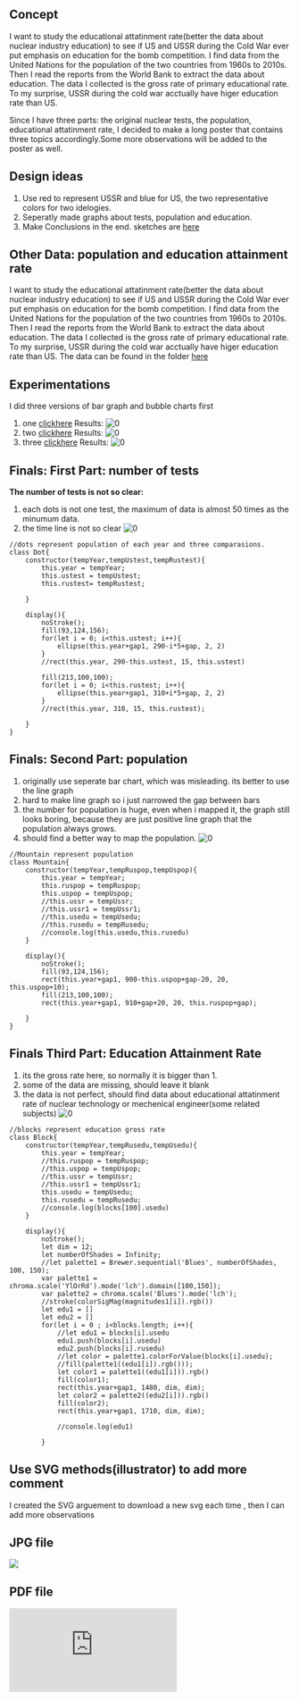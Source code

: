 ## Concept

I want to study the educational attatinment rate(better the data about nuclear industry education) to see if US and USSR during the Cold War ever put  emphasis on education for the bomb competition.
I find data from the United Nations for the population of the two countries from 1960s to 2010s.
Then I read the reports from the World Bank to extract the data about education.
The data I collected is the gross rate of primary educational rate. To my surprise, USSR during the cold war acctually have higer education rate than US.

Since I have three parts: the original nuclear tests, the population, educational attatinment rate,
I decided to make a long poster that contains three topics accordingly.Some more observations will be added to the poster as well.

## Design ideas
1. Use red to represent USSR and blue for US, the two representative colors for two idelogies.
2. Seperatly made graphs about tests, population and education. 
3. Make Conclusions in the end.
sketches are [here](https://github.com/tongtongluu/dvia-2019/blob/master/2.mapping-quantities/process)

## Other Data: population and education attainment rate
I want to study the educational attatinment rate(better the data about nuclear industry education) to see if US and USSR during the Cold War ever put  emphasis on education for the bomb competition.
I find data from the United Nations for the population of the two countries from 1960s to 2010s.
Then I read the reports from the World Bank to extract the data about education.
The data I collected is the gross rate of primary educational rate. To my surprise, USSR during the cold war acctually have higer education rate than US.
The data can be found in the folder [here](https://github.com/tongtongluu/dvia-2019/blob/master/2.mapping-quantities/project/04_final)



## Experimentations
I did three versions of bar graph and bubble charts first
1. one
[clickhere](https://github.com/tongtongluu/dvia-2019/blob/master/2.mapping-quantities/project/01_pieChart)
Results:
![0](https://github.com/tongtongluu/dvia-2019/blob/master/2.mapping-quantities/project/04_final/project1outcome.png)
2. two
[clickhere](https://github.com/tongtongluu/dvia-2019/blob/master/2.mapping-quantities/project/02_barChart)
Results:
![0](https://github.com/tongtongluu/dvia-2019/blob/master/2.mapping-quantities/project/04_final/project2outcome.png)
3. three
[clickhere](https://github.com/tongtongluu/dvia-2019/blob/master/2.mapping-quantities/project/03_bubbles)
Results:
![0](https://github.com/tongtongluu/dvia-2019/blob/master/2.mapping-quantities/project/04_final/project3outcome.png)


## Finals: First Part: number of tests
**The number of tests is not so clear:**
1. each dots is not one test, the maximum of data is almost 50 times as the minumum data. 
2. the time line is not so clear 
![0](https://github.com/tongtongluu/dvia-2019/blob/master/2.mapping-quantities/project/04_final/p1.png)


```
//dots represent population of each year and three comparasions.
class Dot{
	constructor(tempYear,tempUstest,tempRustest){
		this.year = tempYear;
		this.ustest = tempUstest;
		this.rustest= tempRustest;

	}

	display(){
		noStroke();
		fill(93,124,156);
		for(let i = 0; i<this.ustest; i++){
			ellipse(this.year+gap1, 290-i*5+gap, 2, 2)
		}
		//rect(this.year, 290-this.ustest, 15, this.ustest)
		
		fill(213,100,100);
		for(let i = 0; i<this.rustest; i++){
			ellipse(this.year+gap1, 310+i*5+gap, 2, 2)
		}
		//rect(this.year, 310, 15, this.rustest);

	}
}   

```
## Finals: Second Part: population
1. originally use seperate bar chart, which was misleading. its better to use the line graph
2. hard to make line graph so i just narrowed the gap between bars
3. the number for population is huge, even when i mapped it, the graph still looks boring, because they are just positive line graph that the population always grows.
4. should find a better way to map the population.
![0](https://github.com/tongtongluu/dvia-2019/blob/master/2.mapping-quantities/project/04_final/p2.png)

```
//Mountain represent population
class Mountain{
	constructor(tempYear,tempRuspop,tempUspop){
		this.year = tempYear;
		this.ruspop = tempRuspop;
		this.uspop = tempUspop;
		//this.ussr = tempUssr;
		//this.ussr1 = tempUssr1;
		//this.usedu = tempUsedu;
		//this.rusedu = tempRusedu;
		//console.log(this.usedu,this.rusedu)
	}

	display(){
		noStroke();
		fill(93,124,156);
		rect(this.year+gap1, 900-this.uspop+gap-20, 20, this.uspop+10);
		fill(213,100,100);
		rect(this.year+gap1, 910+gap+20, 20, this.ruspop+gap);

	}
}

```

## Finals Third Part: Education Attainment Rate
1. its the gross rate here, so normally it is bigger than 1.
2. some of the data are missing, should leave it blank
3. the data is not perfect, should find data about educational attatinment rate of nuclear technology or mechenical engineer(some related subjects)
![0](https://github.com/tongtongluu/dvia-2019/blob/master/2.mapping-quantities/project/04_final/p3.png)

```
//blocks represent education gross rate
class Block{
	constructor(tempYear,tempRusedu,tempUsedu){
		this.year = tempYear;
		//this.ruspop = tempRuspop;
		//this.uspop = tempUspop;
		//this.ussr = tempUssr;
		//this.ussr1 = tempUssr1;
		this.usedu = tempUsedu;
		this.rusedu = tempRusedu;
		//console.log(blocks[100].usedu)
	}

	display(){
		noStroke();
		let dim = 12;
		let numberOfShades = Infinity;
		//let palette1 = Brewer.sequential('Blues', numberOfShades, 100, 150);
		var palette1 = chroma.scale('YlOrRd').mode('lch').domain([100,150]);
		var palette2 = chroma.scale('Blues').mode('lch');
		//stroke(colorSigMag(magnitudes1[i]).rgb())
		let edu1 = []
		let edu2 = []
		for(let i = 0 ; i<blocks.length; i++){
			//let edu1 = blocks[i].usedu
			edu1.push(blocks[i].usedu)
			edu2.push(blocks[i].rusedu)
			//let color = palette1.colorForValue(blocks[i].usedu);
			//fill(palette1((edu1[i]).rgb()));
			let color1 = palette1((edu1[i])).rgb()
			fill(color1);
			rect(this.year+gap1, 1480, dim, dim);
			let color2 = palette2((edu2[i])).rgb()
			fill(color2);
			rect(this.year+gap1, 1710, dim, dim);
			
			//console.log(edu1)

		}
```

## Use SVG methods(illustrator) to add more comment
I created the SVG arguement to download a new svg each time , then I can add more observations

## JPG file
![](https://github.com/tongtongluu/dvia-2019/blob/master/2.mapping-quantities/project/04_final/finalversion6.jpg)


## PDF file
![](https://github.com/tongtongluu/dvia-2019/blob/master/2.mapping-quantities/project/04_final/finalversion6.pdf)